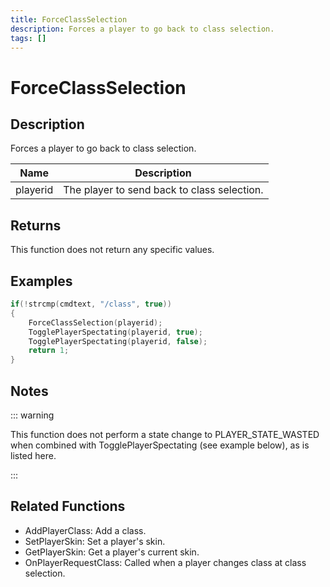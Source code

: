 ```yaml
---
title: ForceClassSelection
description: Forces a player to go back to class selection.
tags: []
---
```


# ForceClassSelection

<TagLinks />

## Description

Forces a player to go back to class selection.

| Name     | Description                                 |
| -------- | ------------------------------------------- |
| playerid | The player to send back to class selection. |

## Returns

This function does not return any specific values.

## Examples

```c
if(!strcmp(cmdtext, "/class", true))
{
    ForceClassSelection(playerid);
    TogglePlayerSpectating(playerid, true);
    TogglePlayerSpectating(playerid, false);
    return 1;
}
```

## Notes

::: warning

This function does not perform a state change to PLAYER_STATE_WASTED when combined with TogglePlayerSpectating (see example below), as is listed here.

:::

## Related Functions

- AddPlayerClass: Add a class.
- SetPlayerSkin: Set a player's skin.
- GetPlayerSkin: Get a player's current skin.
- OnPlayerRequestClass: Called when a player changes class at class selection.
